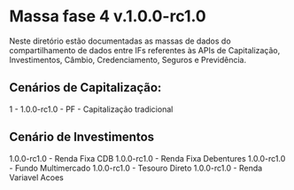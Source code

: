 # Massa fase 4 v.1.0.0-rc1.0
Neste diretório estão documentadas as massas de dados do compartilhamento de dados entre IFs referentes às APIs de Capitalização, Investimentos, Câmbio, Credenciamento, Seguros e Previdência.

## Cenários de Capitalização: 

1 - 1.0.0-rc1.0 - PF - Capitalização tradicional

## Cenário de Investimentos

1.0.0-rc1.0 - Renda Fixa CDB
1.0.0-rc1.0 - Renda Fixa Debentures
1.0.0-rc1.0 - Fundo Multimercado
1.0.0-rc1.0 - Tesouro Direto
1.0.0-rc1.0 - Renda Variavel Acoes


